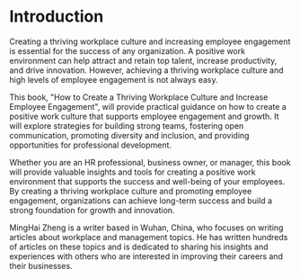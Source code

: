 # Introduction

Creating a thriving workplace culture and increasing employee engagement is essential for the success of any organization. A positive work environment can help attract and retain top talent, increase productivity, and drive innovation. However, achieving a thriving workplace culture and high levels of employee engagement is not always easy.

This book, "How to Create a Thriving Workplace Culture and Increase Employee Engagement", will provide practical guidance on how to create a positive work culture that supports employee engagement and growth. It will explore strategies for building strong teams, fostering open communication, promoting diversity and inclusion, and providing opportunities for professional development.

Whether you are an HR professional, business owner, or manager, this book will provide valuable insights and tools for creating a positive work environment that supports the success and well-being of your employees. By creating a thriving workplace culture and promoting employee engagement, organizations can achieve long-term success and build a strong foundation for growth and innovation.

MingHai Zheng is a writer based in Wuhan, China, who focuses on writing articles about workplace and management topics. He has written hundreds of articles on these topics and is dedicated to sharing his insights and experiences with others who are interested in improving their careers and their businesses.
